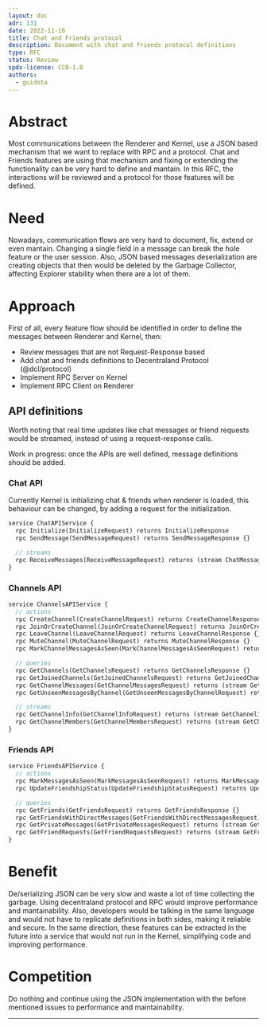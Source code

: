 ```yaml
---
layout: doc
adr: 131
date: 2022-11-16
title: Chat and Friends protocol
description: Document with chat and friends protocol definitions
type: RFC
status: Review
spdx-license: CC0-1.0
authors:
  - guidota
---
```


# Abstract

Most communications between the Renderer and Kernel, use a JSON based mechanism that we want to replace with RPC and a protocol.
Chat and Friends features are using that mechanism and fixing or extending the functionality can be very hard to define and mantain.
In this RFC, the interactions will be reviewed and a protocol for those features will be defined.

# Need

Nowadays, communication flows are very hard to document, fix, extend or even mantain. Changing a single field in a message can break the hole feature or the user session.
Also, JSON based messages deserialization are creating objects that then would be deleted by the Garbage Collector, affecting Explorer stability when there are a lot of them.

# Approach

First of all, every feature flow should be identified in order to define the messages between Renderer and Kernel, then:

- Review messages that are not Request-Response based
- Add chat and friends definitions to Decentraland Protocol (@dcl/protocol)
- Implement RPC Server on Kernel
- Implement RPC Client on Renderer

## API definitions

Worth noting that real time updates like chat messages or friend requests would be streamed, instead of using a request-response calls.

Work in progress: once the APIs are well defined, message definitions should be added.

### Chat API

Currently Kernel is initializing chat & friends when renderer is loaded, this behaviour can be changed, by adding a request for the initialization.

```protobuf
service ChatAPIService {
  rpc Initialize(InitializeRequest) returns InitializeResponse
  rpc SendMessage(SendMessageRequest) returns SendMessageResponse {}

  // streams
  rpc ReceiveMessages(ReceiveMessageRequest) returns (stream ChatMessage)
}
```

### Channels API

```protobuf
service ChannelsAPIService {
  // actions
  rpc CreateChannel(CreateChannelRequest) returns CreateChannelResponse {}
  rpc JoinOrCreateChannel(JoinOrCreateChannelRequest) returns JoinOrCreateChannelResponse {}
  rpc LeaveChannel(LeaveChannelRequest) returns LeaveChannelResponse {}
  rpc MuteChannel(MuteChannelRequest) returns MuteChannelResponse {}
  rpc MarkChannelMessagesAsSeen(MarkChannelMessagesAsSeenRequest) returns MarkChannelMessagesAsSeenResponse {}

  // queries
  rpc GetChannels(GetChannelsRequest) returns GetChannelsResponse {}
  rpc GetJoinedChannels(GetJoinedChannelsRequest) returns GetJoinedChannelsResponse {}
  rpc GetChannelMessages(GetChannelMessagesRequest) returns (stream GetChannelMessagesResponse {})
  rpc GetUnseenMessagesByChannel(GetUnseenMessagesByChannelRequest) returns (stream GetUnseenMessagesByChannelResponse {})

  // streams
  rpc GetChannelInfo(GetChannelInfoRequest) returns (stream GetChannelInfoResponse {})
  rpc GetChannelMembers(GetChannelMembersRequest) returns (stream GetChannelMembersResponse {})
}

```

### Friends API

```protobuf
service FriendsAPIService {
  // actions
  rpc MarkMessagesAsSeen(MarkMessagesAsSeenRequest) returns MarkMessagesAsSeenResponse {}
  rpc UpdateFriendshipStatus(UpdateFriendshipStatusRequest) returns UpdateFriendshipStatusResponse {}

  // queries
  rpc GetFriends(GetFriendsRequest) returns GetFriendsResponse {}
  rpc GetFriendsWithDirectMessages(GetFriendsWithDirectMessagesRequest) returns GetFriendsWithDirectMessagesResponse {}
  rpc GetPrivateMessages(GetPrivateMessagesRequest) returns (stream GetPrivateMessagesResponse {})
  rpc GetFriendRequests(GetFriendRequestsRequest) returns (stream GetFriendRequestsResponse {})
}

```

# Benefit

De/serializing JSON can be very slow and waste a lot of time collecting the garbage. Using decentraland protocol and RPC would improve performance and mantainability.
Also, developers would be talking in the same language and would not have to replicate definitions in both sides, making it reliable and secure.
In the same direction, these features can be extracted in the future into a service that would not run in the Kernel, simplifying code and improving performance.

# Competition

Do nothing and continue using the JSON implementation with the before mentioned issues to performance and maintainability.

---
